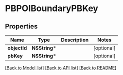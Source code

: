 # PBPOIBoundaryPBKey

## Properties
Name | Type | Description | Notes
------------ | ------------- | ------------- | -------------
**objectId** | **NSString*** |  | [optional] 
**pbKey** | **NSString*** |  | [optional] 

[[Back to Model list]](../README.md#documentation-for-models) [[Back to API list]](../README.md#documentation-for-api-endpoints) [[Back to README]](../README.md)


